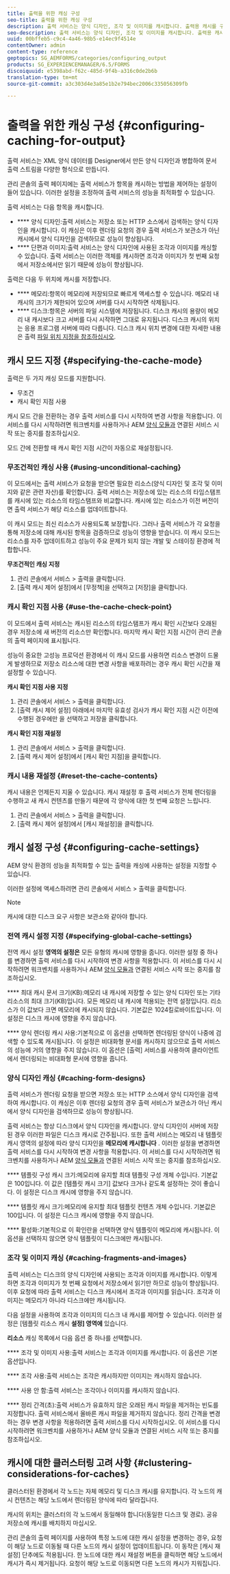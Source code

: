 ```yaml
---
title: 출력을 위한 캐싱 구성
seo-title: 출력을 위한 캐싱 구성
description: 출력 서비스는 양식 디자인, 조각 및 이미지를 캐시합니다. 출력용 캐시를 구성하는 방법을 알아봅니다.
seo-description: 출력 서비스는 양식 디자인, 조각 및 이미지를 캐시합니다. 출력용 캐시를 구성하는 방법을 알아봅니다.
uuid: 00bffeb5-c9c4-4a46-98b5-e14ec9f4514e
contentOwner: admin
content-type: reference
geptopics: SG_AEMFORMS/categories/configuring_output
products: SG_EXPERIENCEMANAGER/6.5/FORMS
discoiquuid: e5398abd-f62c-485d-9f4b-a316c0de2b6b
translation-type: tm+mt
source-git-commit: a3c303d4e3a85e1b2e794bec2006c335056309fb

---
```



# 출력을 위한 캐싱 구성 {#configuring-caching-for-output}

출력 서비스는 XML 양식 데이터를 Designer에서 만든 양식 디자인과 병합하여 문서 출력 스트림을 다양한 형식으로 만듭니다.

관리 콘솔의 출력 페이지에는 출력 서비스가 항목을 캐시하는 방법을 제어하는 설정이 들어 있습니다. 이러한 설정을 조정하여 출력 서비스의 성능을 최적화할 수 있습니다.

출력 서비스는 다음 항목을 캐시합니다.

* **** 양식 디자인:출력 서비스는 저장소 또는 HTTP 소스에서 검색하는 양식 디자인을 캐시합니다. 이 캐싱은 이후 렌더링 요청의 경우 출력 서비스가 보관소가 아닌 캐시에서 양식 디자인을 검색하므로 성능이 향상됩니다.
* **** 단편과 이미지:출력 서비스는 양식 디자인에 사용된 조각과 이미지를 캐싱할 수 있습니다. 출력 서비스는 이러한 객체를 캐시하면 조각과 이미지가 첫 번째 요청에서 저장소에서만 읽기 때문에 성능이 향상됩니다.

출력은 다음 두 위치에 캐시를 저장합니다.

* **** 메모리:항목이 메모리에 저장되므로 빠르게 액세스할 수 있습니다. 메모리 내 캐시의 크기가 제한되어 있으며 서버를 다시 시작하면 삭제됩니다.
* **** 디스크:항목은 서버의 파일 시스템에 저장됩니다. 디스크 캐시의 용량이 메모리 내 캐시보다 크고 서버를 다시 시작하면 그대로 유지됩니다. 디스크 캐시의 위치는 응용 프로그램 서버에 따라 다릅니다. 디스크 캐시 위치 변경에 대한 자세한 내용은 출력 [파일 위치 지정을 참조하십시오](/help/forms/using/admin-help/specify-file-locations-output.md#specify-file-locations-for-output).

## 캐시 모드 지정 {#specifying-the-cache-mode}

출력은 두 가지 캐싱 모드를 지원합니다.

* 무조건
* 캐시 확인 지점 사용

캐시 모드 간을 전환하는 경우 출력 서비스를 다시 시작하여 변경 사항을 적용합니다. 이 서비스를 다시 시작하려면 워크벤치를 사용하거나 AEM [양식 모듈과](/help/forms/using/admin-help/starting-stopping-services.md#start-or-stop-the-services-associated-with-aem-forms-modules) 연결된 서비스 시작 또는 중지를 참조하십시오.

모드 간에 전환할 때 캐시 확인 지점 시간이 자동으로 재설정됩니다.

### 무조건적인 캐싱 사용 {#using-unconditional-caching}

이 모드에서는 출력 서비스가 요청을 받으면 필요한 리소스(양식 디자인 및 조각 및 이미지와 같은 관련 자산)를 확인합니다. 출력 서비스는 저장소에 있는 리소스의 타임스탬프를 캐시에 있는 리소스의 타임스탬프와 비교합니다. 캐시에 있는 리소스가 이전 버전이면 출력 서비스가 해당 리소스를 업데이트합니다.

이 캐시 모드는 최신 리소스가 사용되도록 보장합니다. 그러나 출력 서비스가 각 요청을 통해 저장소에 대해 캐시된 항목을 검증하므로 성능이 영향을 받습니다. 이 캐시 모드는 리소스를 자주 업데이트하고 성능이 주요 문제가 되지 않는 개발 및 스테이징 환경에 적합합니다.

**무조건적인 캐싱 지정**

1. 관리 콘솔에서 서비스 > 출력을 클릭합니다.
1. [출력 캐시 제어 설정]에서 [무정책]을 선택하고 [저장]을 클릭합니다.

### 캐시 확인 지점 사용 {#use-the-cache-check-point}

이 모드에서 출력 서비스는 캐시된 리소스의 타임스탬프가 캐시 확인 시간보다 오래된 경우 저장소에 새 버전의 리소스만 확인합니다. 마지막 캐시 확인 지점 시간이 관리 콘솔의 출력 페이지에 표시됩니다.

성능이 중요한 고성능 프로덕션 환경에서 이 캐시 모드를 사용하면 리소스 변경이 드물게 발생하므로 저장소 리소스에 대한 변경 사항을 배포하려는 경우 캐시 확인 시간을 재설정할 수 있습니다.

**캐시 확인 지점 사용 지정**

1. 관리 콘솔에서 서비스 > 출력을 클릭합니다.
1. [출력 캐시 제어 설정] 아래에서 마지막 유효성 검사가 캐시 확인 지점 시간 이전에 수행된 경우에만 을 선택하고 저장을 클릭합니다.

**캐시 확인 지점 재설정**

1. 관리 콘솔에서 서비스 > 출력을 클릭합니다.
1. [출력 캐시 제어 설정]에서 [캐시 확인 지점]을 클릭합니다.

### 캐시 내용 재설정 {#reset-the-cache-contents}

캐시 내용은 언제든지 지울 수 있습니다. 캐시 재설정 후 출력 서비스가 전체 렌더링을 수행하고 새 캐시 컨텐츠를 만들기 때문에 각 양식에 대한 첫 번째 요청은 느립니다.

1. 관리 콘솔에서 서비스 > 출력을 클릭합니다.
1. [출력 캐시 제어 설정]에서 [캐시 재설정]을 클릭합니다.

## 캐시 설정 구성 {#configuring-cache-settings}

AEM 양식 환경의 성능을 최적화할 수 있는 출력을 캐싱에 사용하는 설정을 지정할 수 있습니다.

이러한 설정에 액세스하려면 관리 콘솔에서 서비스 > 출력을 클릭합니다.

>[!NOTE]
>
>캐시에 대한 디스크 요구 사항은 보관소와 같아야 합니다.

### 전역 캐시 설정 지정 {#specifying-global-cache-settings}

전역 캐시 설정 **영역의 설정은** 모든 유형의 캐시에 영향을 줍니다. 이러한 설정 중 하나를 변경하면 출력 서비스를 다시 시작하여 변경 사항을 적용합니다. 이 서비스를 다시 시작하려면 워크벤치를 사용하거나 AEM [양식 모듈과](/help/forms/using/admin-help/starting-stopping-services.md#start-or-stop-the-services-associated-with-aem-forms-modules) 연결된 서비스 시작 또는 중지를 참조하십시오.

**** 최대 캐시 문서 크기(KB):메모리 내 캐시에 저장할 수 있는 양식 디자인 또는 기타 리소스의 최대 크기(KB)입니다. 모든 메모리 내 캐시에 적용되는 전역 설정입니다. 리소스가 이 값보다 크면 메모리에 캐시되지 않습니다. 기본값은 1024킬로바이트입니다. 이 설정은 디스크 캐시에 영향을 주지 않습니다.

**** 양식 렌더링 캐시 사용:기본적으로 이 옵션을 선택하면 렌더링된 양식이 나중에 검색할 수 있도록 캐시됩니다. 이 설정은 비대화형 문서를 캐시하지 않으므로 출력 서비스의 성능에 거의 영향을 주지 않습니다. 이 옵션은 [출력] 서비스를 사용하여 클라이언트에서 렌더링되는 비대화형 문서에 영향을 줍니다.

### 양식 디자인 캐싱 {#caching-form-designs}

출력 서비스가 렌더링 요청을 받으면 저장소 또는 HTTP 소스에서 양식 디자인을 검색하여 캐시합니다. 이 캐싱은 이후 렌더링 요청의 경우 출력 서비스가 보관소가 아닌 캐시에서 양식 디자인을 검색하므로 성능이 향상됩니다.

출력 서비스는 항상 디스크에서 양식 디자인을 캐시합니다. 양식 디자인이 서버에 저장된 경우 이러한 파일은 디스크 캐시로 간주됩니다. 또한 출력 서비스는 메모리 내 템플릿 캐시 영역의 설정에 따라 양식 디자인을 **메모리에 캐시합니다** . 이러한 설정을 변경하면 출력 서비스를 다시 시작하여 변경 사항을 적용합니다. 이 서비스를 다시 시작하려면 워크벤치를 사용하거나 AEM [양식 모듈과](/help/forms/using/admin-help/starting-stopping-services.md#start-or-stop-the-services-associated-with-aem-forms-modules) 연결된 서비스 시작 또는 중지를 참조하십시오.

**** 템플릿 구성 캐시 크기:메모리에 유지할 최대 템플릿 구성 개체 수입니다. 기본값은 100입니다. 이 값은 [템플릿 캐시 크기] 값보다 크거나 같도록 설정하는 것이 좋습니다. 이 설정은 디스크 캐시에 영향을 주지 않습니다.

**** 템플릿 캐시 크기:메모리에 유지할 최대 템플릿 컨텐츠 개체 수입니다. 기본값은 100입니다. 이 설정은 디스크 캐시에 영향을 주지 않습니다.

**** 활성화:기본적으로 이 확인란을 선택하면 양식 템플릿이 메모리에 캐시됩니다. 이 옵션을 선택하지 않으면 양식 템플릿이 디스크에만 캐시됩니다.

### 조각 및 이미지 캐싱 {#caching-fragments-and-images}

출력 서비스는 디스크의 양식 디자인에 사용되는 조각과 이미지를 캐시합니다. 이렇게 하면 조각과 이미지가 첫 번째 요청에서 저장소에서 읽기만 하므로 성능이 향상됩니다. 이후 요청에 따라 출력 서비스는 디스크 캐시에서 조각과 이미지를 읽습니다. 조각과 이미지는 메모리가 아니라 디스크에만 캐시됩니다.

다음 설정을 사용하여 조각과 이미지의 디스크 내 캐시를 제어할 수 있습니다. 이러한 설정은 [템플릿 리소스 캐시 **설정] 영역에** 있습니다.

**리소스** 캐싱 목록에서 다음 옵션 중 하나를 선택합니다.

**** 조각 및 이미지 사용:출력 서비스는 조각과 이미지를 캐시합니다. 이 옵션은 기본 옵션입니다.

**** 조각 사용:출력 서비스는 조각은 캐시하지만 이미지는 캐시하지 않습니다.

**** 사용 안 함:출력 서비스는 조각이나 이미지를 캐시하지 않습니다.

**** 정리 간격(초):출력 서비스가 유효하지 않은 오래된 캐시 파일을 제거하는 빈도를 지정합니다. 출력 서비스에서 올바른 캐시 파일을 제거하지 않습니다. 정리 간격을 변경하는 경우 변경 사항을 적용하려면 출력 서비스를 다시 시작하십시오. 이 서비스를 다시 시작하려면 워크벤치를 사용하거나 AEM 양식 모듈과 연결된 서비스 시작 또는 중지를 참조하십시오.

## 캐시에 대한 클러스터링 고려 사항 {#clustering-considerations-for-caches}

클러스터된 환경에서 각 노드는 자체 메모리 및 디스크 캐시를 유지합니다. 각 노드의 캐시 컨텐츠는 해당 노드에서 렌더링된 양식에 따라 달라집니다.

캐시의 위치는 클러스터의 각 노드에서 동일해야 합니다(동일한 디스크 및 경로). 공유 저장소에 캐시를 배치하지 마십시오.

관리 콘솔의 출력 페이지를 사용하여 특정 노드에 대한 캐시 설정을 변경하는 경우, 요청이 해당 노드로 이동될 때 다른 노드의 캐시 설정이 업데이트됩니다. 이 동작은 [캐시 재설정] 단추에도 적용됩니다. 한 노드에 대한 캐시 재설정 버튼을 클릭하면 해당 노드에서 캐시가 즉시 제거됩니다. 요청이 해당 노드로 이동되면 다른 노드의 캐시가 지워집니다.
